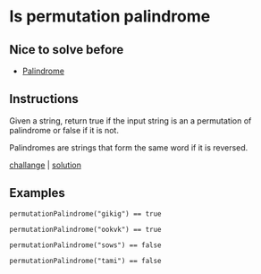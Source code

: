 # Is permutation palindrome

## Nice to solve before

- [Palindrome](../basic/IsPalindrome.md)

## Instructions

Given a string, return true if the input string is an a permutation of palindrome or false if it is not.

Palindromes are strings that form the same word if it is reversed.

[challange](challange.kt) | [solution](solution.kt)

## Examples

```
permutationPalindrome("gikig") == true

permutationPalindrome("ookvk") == true

permutationPalindrome("sows") == false

permutationPalindrome("tami") == false
```